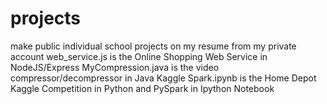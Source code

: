 # projects
make public individual school projects on my resume from my private account
web_service.js is the Online Shopping Web Service in NodeJS/Express
MyCompression.java is the video compressor/decompressor in Java
Kaggle Spark.ipynb is the Home Depot Kaggle Competition in Python and PySpark in Ipython Notebook
